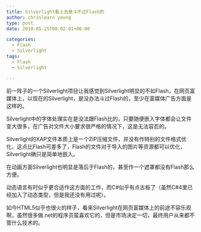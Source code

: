 ```yaml
---
title: Silverlight看上去是斗不过Flash的
author: chrislearn young
type: post
date: 2010-05-25T08:02:01+00:00

categories:
  - Flash
  - Silverlight
tags:
  - Flash
  - Silverlight

---
```

前一阵子的一个Silverlight项目让我感觉到Silverlight明显的不如Flash，在网页富媒体上，以现在的Silverlight，是没办法斗过Flash的，至少在富媒体广告方面是这样的。

Silverlight中的字体处理实在是没法跟Flash比的，只要随便嵌入字体都会让文件变大很多，在广告对文件大小要求很严格的情况下，这是无法容忍的。

<!--more-->
Silverlight的XAP文件本质上是一个ZIP压缩文件，并没有作特别的文件格式优化，这点比Flash可差多了，Flash的文件对于导入的图片等资源都可以优化，Silverlight确只是简单地嵌入。

在动画方面Silverlight也明显是落后于Flash的，甚至作一个遮罩都没有Flash那么方便。

动态语言有时似乎更合适作这方面的工作，而C#似乎有点古板了（虽然C#4里已经加入了动态类型，但是我还没有用过呢）。

如今HTML5似乎也很火的样子，看来Silverlight在网页富媒体上的前途不容乐观啊，虽然很多做.net的程序员蛮喜欢它的，但是市场决定一切，最终用户从来都不管什么技术的。